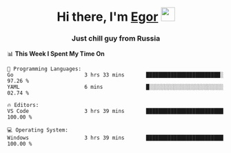 
<h1 align="center">Hi there, I'm <a href="https://daniilshat.ru/" target="_blank">Egor</a> 
<img src="https://github.com/blackcater/blackcater/raw/main/images/Hi.gif" height="32"/></h1>
<h3 align="center">Just chill guy from Russia</h3>

<!--START_SECTION:waka-->
📊 **This Week I Spent My Time On** 

```text
💬 Programming Languages: 
Go                       3 hrs 33 mins       ████████████████████████░   97.26 % 
YAML                     6 mins              █░░░░░░░░░░░░░░░░░░░░░░░░   02.74 % 

🔥 Editors: 
VS Code                  3 hrs 39 mins       █████████████████████████   100.00 % 

💻 Operating System: 
Windows                  3 hrs 39 mins       █████████████████████████   100.00 % 
```


<!--END_SECTION:waka-->
